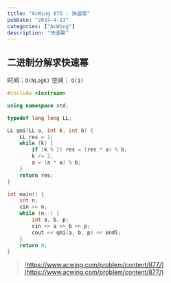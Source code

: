 ```yaml
---
title: "AcWing 875 - 快速幂"
pubDate: "2024-4-13"
categories: ["AcWing"]
description: "快速幂"
---
```


## 二进制分解求快速幂

时间：`O(NLogK)` 空间： `O(1)`

```c++
#include <iostream>

using namespace std;

typedef long long LL;

LL qmi(LL a, int k, int b) {
    LL res = 1;
    while (k) {
        if (k % 2) res = (res * a) % b;
        k /= 2;
        a = (a * a) % b;
    }
    return res;
}

int main() {
    int n;
    cin >> n;
    while (n--) {
        int a, b, p;
        cin >> a >> b >> p;
        cout << qmi(a, b, p) << endl;
    }
    return 0;
}
```

> [https://www.acwing.com/problem/content/877/](https://www.acwing.com/problem/content/877/)
